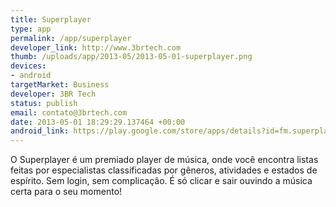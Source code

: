 ```yaml
--- 
title: Superplayer
type: app
permalink: /app/superplayer
developer_link: http://www.3brtech.com
thumb: /uploads/app/2013-05/2013-05-01-superplayer.png
devices: 
- android
targetMarket: Business
developer: 3BR Tech
status: publish
email: contato@3brtech.com
date: 2013-05-01 18:29:29.137464 +00:00
android_link: https://play.google.com/store/apps/details?id=fm.superplayer.jukebot
---
```


O Superplayer é um premiado player de música, onde você encontra listas feitas por especialistas classificadas por gêneros, atividades e estados de espírito. 
Sem login, sem complicação. 
É só clicar e sair ouvindo a música certa para o seu momento!
